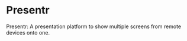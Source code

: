 # Presentr
Presentr: A presentation platform to show multiple screens from remote devices onto one.
